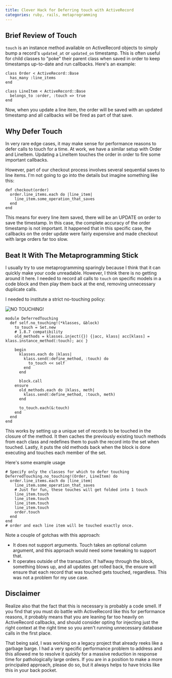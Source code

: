 ```yaml
---
title: Clever Hack for Deferring touch with ActiveRecord
categories: ruby, rails, metaprogramming
---
```


## Brief Review of Touch
`touch` is an instance method available on ActiveRecord objects to simply bump a record's `updated_at` or `updated_on` timestamp. This is often useful for child classes to "poke" their parent class when saved in order to keep timestamps up-to-date and run callbacks. Here's an example:

~~~{.ruby}
class Order < ActiveRecord::Base
  has_many :line_items
end

class LineItem < ActiveRecord::Base
  belongs_to :order, :touch => true 
end
~~~

Now, when you update a line item, the order will be saved with an updated
timestamp and all callbacks will be fired as part of that save.

## Why Defer Touch
In very rare edge cases, it may make sense for performance reasons to defer
calls to touch for a time. At work, we have a similar setup with Order and
LineItem. Updating a LineItem touches the order in order to fire some important
callbacks.

However, part of our checkout process involves several sequential saves to line
items. I'm not going to go into the details but imagine something like this:

~~~{.ruby}
def checkout(order)
  order.line_items.each do |line_item|
    line_item.some_operation_that_saves
  end
end
~~~

This means for every line item saved, there will be an UPDATE on order to save
the timestamp. In this case, the complete accuracy of the order timestamp is
not important. It happened that in this specific case, the callbacks on the
order update were fairly expensive and made checkout with large orders far too
slow.


## Beat It With The Metaprogramming Stick
I usually try to use metaprogramming sparingly because I think that it can
quickly make your code unreadable. However, I think there is no getting around
it here. I needed to record all calls to `touch` on specific models in a code
block and then play them back at the end, removing unnecessary duplicate calls.

I needed to institute a strict no-touching policy:

![](/assets/errata/no_touching.jpg "NO TOUCHING!")


~~~{.ruby}
module DeferredTouching
  def self.no_touching!(*klasses, &block)
    to_touch = Set.new
    # 1.8.7 compatibility
    old_methods = klasses.inject({}) {|acc, klass| acc[klass] = klass.instance_method(:touch); acc }

    begin
      klasses.each do |klass|
        klass.send(:define_method, :touch) do
          to_touch << self
        end
      end

      block.call
    ensure
      old_methods.each do |klass, meth|
        klass.send(:define_method, :touch, meth)
      end

      to_touch.each(&:touch)
    end
  end
end
~~~

This works by setting up a unique set of records to be touched in the closure
of the method. It then caches the previously existing touch methods from each
class and redefines them to push the record into the set when touched. Lastly,
it puts the old methods back when the block is done executing and touches each
member of the set.

Here's some example usage

~~~{.ruby}
# Specify only the classes for which to defer touching
DeferredTouching.no_touching!(Order, LineItem) do
  order.line_items.each do |line_item|
    line_item.some_operation_that_saves
    # Just for fun, these touches will get folded into 1 touch
    line_item.touch
    line_item.touch
    line_item.touch
    line_item.touch
    order.touch
  end
end
# order and each line item will be touched exactly once.
~~~

Note a couple of gotchas with this approach: 

* It does not support arguments.  Touch takes an optional column argument, and
  this approach would need some tweaking to support that.
* It operates outside of the transaction. If halfway through the block,
  something blows up, and all updates get rolled back, the ensure will ensure
  that each record that was touched gets touched, regardless. This was not a
  problem for my use case.

## Disclaimer
Realize also that the fact that this is necessary is probably a code smell. If
you find that you must do battle with ActiveRecord like this for performance
reasons, it probably means that you are leaning far too heavily on ActiveRecord
callbacks, and should consider opting for injecting just the right context at
the right time so you aren't running unnecessary database calls in the first
place.

That being said, I was working on a legacy project that already reeks like a
garbage barge. I had a very specific performance problem to address and this
allowed me to resolve it quickly for a massive reduction in response time for
pathologically large orders. If you are in a position to make a more
principaled approach, please do so, but it always helps to have tricks like this
in your back pocket.
